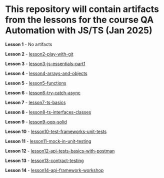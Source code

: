 # This repository will contain artifacts from the lessons for the course QA Automation with JS/TS (Jan 2025)

**Lesson 1** - No artifacts

**Lesson 2** - [lesson2-play-with-git](./lesson2)

**Lesson 3** - [lesson3-js-essentials-part1](./lesson3)

**Lesson 4** - [lesson4-arrays-and-objects](./lesson4)

**Lesson 5** - [lesson5-functions](./lesson5)

**Lesson 6** - [lesson6-try-catch-async](./lesson6)

**Lesson 7** - [lesson7-ts-basics](./lesson7)

**Lesson 8** - [lesson8-ts-interfaces-classes](./lesson8)

**Lesson 9** - [lesson9-oop-solid](./lesson9)

**Lesson 10** - [lesson10-test-frameworks-unit-tests](./lesson10)

**Lesson 11** - [lesson11-mock-in-unit-testing](./lesson11)

**Lesson 12** - [lesson12-api-tests-basics-with-postman](./lesson12)

**Lesson 13** - [lesson13-contract-testing](./lesson13)

**Lesson 14** - [lesson14-api-framework-workshop](./lesson14)